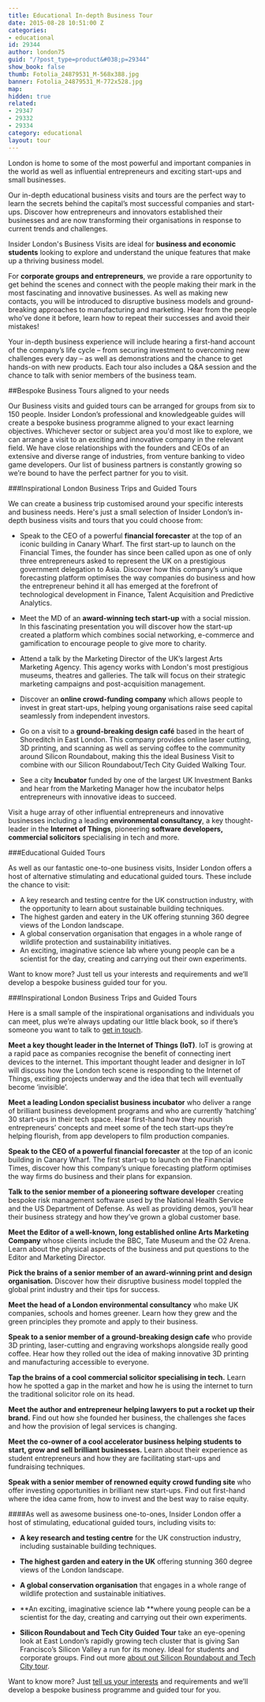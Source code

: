 ```yaml
---
title: Educational In-depth Business Tour
date: 2015-08-28 10:51:00 Z
categories:
- educational
id: 29344
author: london75
guid: "/?post_type=product&#038;p=29344"
show_book: false
thumb: Fotolia_24879531_M-568x388.jpg
banner: Fotolia_24879531_M-772x528.jpg
map: 
hidden: true
related:
- 29347
- 29332
- 29334
category: educational
layout: tour
---
```


<p class="lede">London is home to some of the most powerful and important companies in the world as well as influential entrepreneurs and exciting start-ups and small businesses.</p>

Our in-depth educational business visits and tours are the perfect way to learn the secrets behind the capital’s most successful companies and start-ups. Discover how entrepreneurs and innovators established their businesses and are now transforming their organisations in response to current trends and challenges.

Insider London's Business Visits are ideal for **business and economic students** looking to explore and understand the unique features that make up a thriving business model.

For **corporate groups and entrepreneurs**, we provide a rare opportunity to get behind the scenes and connect with the people making their mark in the most fascinating and innovative businesses. As well as making new contacts, you will be introduced to disruptive business models and ground-breaking approaches to manufacturing and marketing. Hear from the people who’ve done it before, learn how to repeat their successes and avoid their mistakes!

Your in-depth business experience will include hearing a first-hand account of the company’s life cycle – from securing investment to overcoming new challenges every day – as well as demonstrations and the chance to get hands-on with new products. Each tour also includes a Q&A session and the chance to talk with senior members of the business team.

##Bespoke Business Tours aligned to your needs

Our Business visits and guided tours can be arranged for groups from six to 150 people. Insider London’s professional and knowledgeable guides will create a bespoke business programme aligned to your exact learning objectives. Whichever sector or subject area you'd most like to explore, we can arrange a visit to an exciting and innovative company in the relevant field. We have close relationships with the founders and CEOs of an extensive and diverse range of industries, from venture banking to video game developers. Our list of business partners is constantly growing so we’re bound to have the perfect partner for you to visit.


###Inspirational London Business Trips and Guided Tours

We can create a business trip customised around your specific interests and business needs. Here's just a small selection of Insider London’s in-depth business visits and tours that you could choose from:

- Speak to the CEO of a powerful **financial forecaster** at the top of an iconic building in Canary Wharf. The first start-up to launch on the Financial Times, the founder has since been called upon as one of only three entrepreneurs asked to represent the UK on a prestigious government delegation to Asia. Discover how this company’s unique forecasting platform optimises the way companies do business and how the entrepreneur behind it all has emerged at the forefront of technological development in Finance, Talent Acquisition and Predictive Analytics.

- Meet the MD of an **award-winning tech start-up** with a social mission. In this fascinating presentation you will discover how the start-up created a platform which combines social networking, e-commerce and gamification to encourage people to give more to charity.

- Attend a talk by the Marketing Director of the UK’s largest Arts Marketing Agency. This agency works with London's most prestigious museums, theatres and galleries. The talk will focus on their strategic marketing campaigns and post-acquisition management.

- Discover an **online crowd-funding company** which allows people to invest in great start-ups, helping young organisations raise seed capital seamlessly from independent investors.

- Go on a visit to a **ground-breaking design café** based in the heart of Shoreditch in East London. This company provides online laser cutting, 3D printing, and scanning as well as serving coffee to the community around Silicon Roundabout, making this the ideal Business Visit to combine with our Silicon Roundabout/Tech City Guided Walking Tour.

- See a city **Incubator** funded by one of the largest UK Investment Banks and hear from the Marketing Manager how the incubator helps entrepreneurs with innovative ideas to succeed.

Visit a huge array of other influential entrepreneurs and innovative businesses including a leading **environmental consultancy**, a key thought-leader in the **Internet of Things**, pioneering **software developers, commercial solicitors** specialising in tech and more.

###Educational Guided Tours

As well as our fantastic one-to-one business visits, Insider London offers a host of alternative stimulating and educational guided tours. These include the chance to visit:

- A key research and testing centre for the UK construction industry, with the opportunity to learn about sustainable building techniques.
- The highest garden and eatery in the UK offering stunning 360 degree views of the London landscape.
- A global conservation organisation that engages in a whole range of wildlife protection and sustainability initiatives.
- An exciting, imaginative science lab where young people can be a scientist for the day, creating and carrying out their own experiments.

Want to know more? Just tell us your interests and requirements and we’ll develop a bespoke business guided tour for you.

###Inspirational London Business Trips and Guided Tours

Here is a small sample of the inspirational organisations and individuals you can meet, plus we’re always updating our little black book, so if there’s someone you want to talk to [get in touch](mailto:contact@insider-london.co.uk).

**Meet a key thought leader in the Internet of Things (IoT)**. IoT is growing at a rapid pace as companies recognise the benefit of connecting inert devices to the internet. This important thought leader and designer in IoT will discuss how the London tech scene is responding to the Internet of Things, exciting projects underway and the idea that tech will eventually become ‘invisible’.

**Meet a leading London specialist business incubator** who deliver a range of brilliant business development programs and who are currently ‘hatching’ 30 start-ups in their tech space. Hear first-hand how they nourish entrepreneurs’ concepts and meet some of the tech start-ups they’re helping flourish, from app developers to film production companies.

**Speak to the CEO of a powerful financial forecaster** at the top of an iconic building in Canary Wharf. The first start-up to launch on the Financial Times, discover how this company’s unique forecasting platform optimises the way firms do business and their plans for expansion.

**Talk to the senior member of a pioneering software developer** creating bespoke risk management software used by the National Health Service and the US Department of Defense. As well as providing demos, you’ll hear their business strategy and how they’ve grown a global customer base.

**Meet the Editor of a well-known, long established online Arts Marketing Company** whose clients include the BBC, Tate Museum and the O2 Arena. Learn about the physical aspects of the business and put questions to the Editor and Marketing Director.

**Pick the brains of a senior member of an award-winning print and design organisation.** Discover how their disruptive business model toppled the global print industry and their tips for success.

**Meet the head of a London environmental consultancy** who make UK companies, schools and homes greener. Learn how they grew and the green principles they promote and apply to their business.

**Speak to a senior member of a ground-breaking design cafe** who provide 3D printing, laser-cutting and engraving workshops alongside really good coffee. Hear how they rolled out the idea of making innovative 3D printing and manufacturing accessible to everyone.

**Tap the brains of a cool commercial solicitor specialising in tech.** Learn how he spotted a gap in the market and how he is using the internet to turn the traditional solicitor role on its head.

**Meet the author and entrepreneur helping lawyers to put a rocket up their brand.**
Find out how she founded her business, the challenges she faces and how the provision of legal services is changing.

**Meet the co-owner of a cool accelerator business helping students to start, grow and sell brilliant businesses.** Learn about their experience as student entrepreneurs and how they are facilitating start-ups and fundraising techniques.

**Speak with a senior member of renowned equity crowd funding site** who offer investing opportunities in brilliant new start-ups. Find out first-hand where the idea came from, how to invest and the best way to raise equity.

####As well as awesome business one-to-ones, Insider London offer a host of stimulating, educational guided tours, including visits to:


- **A key research and testing centre** for the UK construction industry, including sustainable building techniques.

- **The highest garden and eatery in the UK** offering stunning 360 degree views of the London landscape.

- **A global conservation organisation** that engages in a whole range of wildlife protection and sustainable initiatives.

- **An exciting, imaginative science lab **where young people can be a scientist for the day, creating and carrying out their own experiments.

- **Silicon Roundabout and Tech City Guided Tour** take an eye-opening look at East London’s rapidly growing tech cluster that is giving San Francisco’s Silicon Valley a run for its money. Ideal for students and corporate groups. Find out more [about out Silicon Roundabout and Tech City tour](/product/silicon-roundabout-and-tech-city/).

Want to know more? Just [tell us your interests](/contact-us/) and requirements and we’ll develop a bespoke business programme and guided tour for you.
